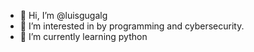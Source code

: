 - 👋 Hi, I’m @luisgugalg
- 👀 I’m interested in by programming and cybersecurity. 
- 🌱 I’m currently learning python

